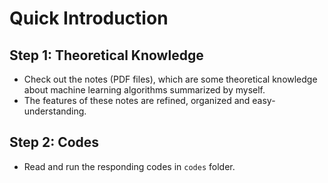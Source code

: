 # Quick Introduction

## Step 1: Theoretical Knowledge
- Check out the notes (PDF files), which are some theoretical knowledge about machine learning algorithms summarized by myself.
- The features of these notes are refined, organized and easy-understanding.

## Step 2: Codes
- Read and run the responding codes in `codes` folder.
